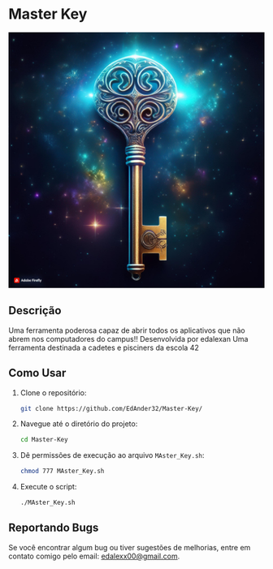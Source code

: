# Master Key

![Master Key](https://github.com/EdAnder32/Master-Key/blob/main/img.jpg)

## Descrição
Uma ferramenta poderosa capaz de abrir todos os aplicativos que não abrem nos computadores do campus!!
Desenvolvida por edalexan
Uma ferramenta destinada a cadetes e pisciners da escola 42

## Como Usar

1. Clone o repositório:
    ```bash
    git clone https://github.com/EdAnder32/Master-Key/
    ```
2. Navegue até o diretório do projeto:
    ```bash
    cd Master-Key
    ```
3. Dê permissões de execução ao arquivo `MAster_Key.sh`:
    ```bash
    chmod 777 MAster_Key.sh
    ```
4. Execute o script:
    ```bash
    ./MAster_Key.sh
    ```

## Reportando Bugs

Se você encontrar algum bug ou tiver sugestões de melhorias, entre em contato comigo pelo email: [edalexx00@gmail.com](mailto:edalexx00@gmail.com).
